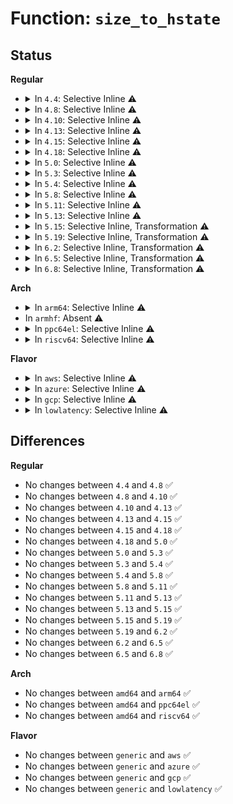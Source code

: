 # Function: <code>size_to_hstate</code>

## Status
<b>Regular</b>
<ul>
<li>
<details>
<summary>In <code>4.4</code>: Selective Inline ⚠️</summary>

```c
struct hstate *size_to_hstate(long unsigned int size);
```

**Collision:** Unique Global

**Inline:** Selective

**Transformation:** False

**Instances:**

```
In mm/hugetlb.c (ffffffff811db769)
Location: mm/hugetlb.c:1168
Inline: True
Inline callers:
  - mm/hugetlb.c:free_huge_page
  - mm/hugetlb.c:hugetlb_add_hstate
  - mm/hugetlb.c:hugetlb_init
  - mm/hugetlb.c:hugetlb_init
  - mm/hugetlb.c:hugetlb_init
  - mm/hugetlb.c:dissolve_free_huge_pages
  - mm/hugetlb.c:dequeue_hwpoisoned_huge_page
  - mm/hugetlb.c:putback_active_hugepage
Direct callers:
  - mm/mmap.c:SyS_mmap_pgoff
  - mm/rmap.c:__page_check_address
  - mm/migrate.c:new_page_node
  - mm/migrate.c:migrate_page_copy
  - mm/migrate.c:migrate_pages
  - mm/hugetlb_cgroup.c:hugetlb_cgroup_migrate
  - mm/memory-failure.c:new_page
  - mm/page_isolation.c:alloc_migrate_target
  - fs/hugetlbfs/inode.c:hugetlb_file_setup
  - ipc/shm.c:newseg
```
**Symbols:**

```
ffffffff811dc520-ffffffff811dc589: size_to_hstate (STB_GLOBAL)
```
</details>
</li>
<li>
<details>
<summary>In <code>4.8</code>: Selective Inline ⚠️</summary>

```c
struct hstate *size_to_hstate(long unsigned int size);
```

**Collision:** Unique Global

**Inline:** Selective

**Transformation:** False

**Instances:**

```
In mm/hugetlb.c (ffffffff811fe201)
Location: mm/hugetlb.c:1194
Inline: True
Inline callers:
  - mm/hugetlb.c:putback_active_hugepage
  - mm/hugetlb.c:dequeue_hwpoisoned_huge_page
  - mm/hugetlb.c:dissolve_free_huge_pages
  - mm/hugetlb.c:free_huge_page
  - mm/hugetlb.c:hugetlb_add_hstate
Direct callers:
  - mm/mmap.c:SyS_mmap_pgoff
  - mm/rmap.c:page_check_address_transhuge
  - mm/rmap.c:__page_check_address
  - mm/memory_hotplug.c:new_node_page
  - mm/migrate.c:new_page_node
  - mm/migrate.c:migrate_pages
  - mm/migrate.c:migrate_page_copy
  - mm/hugetlb_cgroup.c:hugetlb_cgroup_migrate
  - mm/memory-failure.c:new_page
  - mm/page_isolation.c:alloc_migrate_target
  - fs/hugetlbfs/inode.c:hugetlb_file_setup
  - ipc/shm.c:newseg
```
**Symbols:**

```
ffffffff811fa780-ffffffff811fa7e9: size_to_hstate (STB_GLOBAL)
```
</details>
</li>
<li>
<details>
<summary>In <code>4.10</code>: Selective Inline ⚠️</summary>

```c
struct hstate *size_to_hstate(long unsigned int size);
```

**Collision:** Unique Global

**Inline:** Selective

**Transformation:** False

**Instances:**

```
In mm/hugetlb.c (ffffffff8120ecd1)
Location: mm/hugetlb.c:1194
Inline: True
Inline callers:
  - mm/hugetlb.c:putback_active_hugepage
  - mm/hugetlb.c:dequeue_hwpoisoned_huge_page
  - mm/hugetlb.c:dissolve_free_huge_pages
  - mm/hugetlb.c:free_huge_page
  - mm/hugetlb.c:hugetlb_add_hstate
Direct callers:
  - mm/mmap.c:SyS_mmap_pgoff
  - mm/page_vma_mapped.c:page_vma_mapped_walk
  - mm/rmap.c:page_check_address_transhuge
  - mm/rmap.c:__page_check_address
  - mm/memory_hotplug.c:new_node_page
  - mm/migrate.c:new_page_node
  - mm/migrate.c:migrate_pages
  - mm/migrate.c:migrate_page_copy
  - mm/hugetlb_cgroup.c:hugetlb_cgroup_migrate
  - mm/memory-failure.c:new_page
  - mm/page_isolation.c:alloc_migrate_target
  - fs/hugetlbfs/inode.c:hugetlb_file_setup
  - ipc/shm.c:newseg
```
**Symbols:**

```
ffffffff8120b1b0-ffffffff8120b219: size_to_hstate (STB_GLOBAL)
```
</details>
</li>
<li>
<details>
<summary>In <code>4.13</code>: Selective Inline ⚠️</summary>

```c
struct hstate *size_to_hstate(long unsigned int size);
```

**Collision:** Unique Global

**Inline:** Selective

**Transformation:** False

**Instances:**

```
In mm/hugetlb.c (ffffffff8121a571)
Location: mm/hugetlb.c:1212
Inline: True
Inline callers:
  - mm/hugetlb.c:putback_active_hugepage
  - mm/hugetlb.c:dissolve_free_huge_page
  - mm/hugetlb.c:free_huge_page
  - mm/hugetlb.c:hugetlb_add_hstate
Direct callers:
  - mm/mmap.c:SyS_mmap_pgoff
  - mm/page_vma_mapped.c:page_vma_mapped_walk
  - mm/memory_hotplug.c:new_node_page
  - mm/migrate.c:new_page_node
  - mm/migrate.c:migrate_pages
  - mm/migrate.c:migrate_page_copy
  - mm/hugetlb_cgroup.c:hugetlb_cgroup_migrate
  - mm/memory-failure.c:new_page
  - mm/page_isolation.c:alloc_migrate_target
  - fs/hugetlbfs/inode.c:hugetlb_file_setup
  - ipc/shm.c:newseg
```
**Symbols:**

```
ffffffff81216710-ffffffff81216778: size_to_hstate (STB_GLOBAL)
```
</details>
</li>
<li>
<details>
<summary>In <code>4.15</code>: Selective Inline ⚠️</summary>

```c
struct hstate *size_to_hstate(long unsigned int size);
```

**Collision:** Unique Global

**Inline:** Selective

**Transformation:** False

**Instances:**

```
In mm/hugetlb.c (ffffffff812356e1)
Location: mm/hugetlb.c:1218
Inline: True
Inline callers:
  - mm/hugetlb.c:putback_active_hugepage
  - mm/hugetlb.c:dissolve_free_huge_page
  - mm/hugetlb.c:free_huge_page
  - mm/hugetlb.c:hugetlb_add_hstate
Direct callers:
  - mm/mmap.c:SyS_mmap_pgoff
  - mm/page_vma_mapped.c:page_vma_mapped_walk
  - mm/memory_hotplug.c:new_node_page
  - mm/migrate.c:new_page_node
  - mm/migrate.c:migrate_pages
  - mm/migrate.c:migrate_page_copy
  - mm/hugetlb_cgroup.c:hugetlb_cgroup_migrate
  - mm/memory-failure.c:new_page
  - mm/page_isolation.c:alloc_migrate_target
  - fs/hugetlbfs/inode.c:hugetlb_file_setup
  - ipc/shm.c:newseg
```
**Symbols:**

```
ffffffff812313c0-ffffffff81231428: size_to_hstate (STB_GLOBAL)
```
</details>
</li>
<li>
<details>
<summary>In <code>4.18</code>: Selective Inline ⚠️</summary>

```c
struct hstate *size_to_hstate(long unsigned int size);
```

**Collision:** Unique Global

**Inline:** Selective

**Transformation:** False

**Instances:**

```
In mm/hugetlb.c (ffffffff8125873c)
Location: mm/hugetlb.c:1181
Inline: True
Inline callers:
  - mm/hugetlb.c:move_hugetlb_state
  - mm/hugetlb.c:putback_active_hugepage
  - mm/hugetlb.c:hugetlb_init
  - mm/hugetlb.c:hugetlb_init
  - mm/hugetlb.c:hugetlb_init
  - mm/hugetlb.c:dissolve_free_huge_page
  - mm/hugetlb.c:free_huge_page
  - mm/hugetlb.c:hugetlb_add_hstate
Direct callers:
  - arch/x86/mm/hugetlbpage.c:gigantic_pages_init
  - mm/page_alloc.c:has_unmovable_pages
  - mm/mmap.c:ksys_mmap_pgoff
  - mm/page_vma_mapped.c:page_vma_mapped_walk
  - mm/mempolicy.c:new_page
  - mm/memory_hotplug.c:__offline_pages
  - mm/memory_hotplug.c:new_node_page
  - mm/migrate.c:migrate_pages
  - mm/migrate.c:migrate_page_copy
  - mm/hugetlb_cgroup.c:hugetlb_cgroup_migrate
  - mm/memory-failure.c:new_page
  - mm/page_isolation.c:alloc_migrate_target
  - fs/hugetlbfs/inode.c:hugetlb_file_setup
  - ipc/shm.c:newseg
```
**Symbols:**

```
ffffffff812542c0-ffffffff81254329: size_to_hstate (STB_GLOBAL)
```
</details>
</li>
<li>
<details>
<summary>In <code>5.0</code>: Selective Inline ⚠️</summary>

```c
struct hstate *size_to_hstate(long unsigned int size);
```

**Collision:** Unique Global

**Inline:** Selective

**Transformation:** False

**Instances:**

```
In mm/hugetlb.c (ffffffff8126ce0e)
Location: mm/hugetlb.c:1181
Inline: True
Inline callers:
  - mm/hugetlb.c:move_hugetlb_state
  - mm/hugetlb.c:putback_active_hugepage
  - mm/hugetlb.c:hugetlb_init
  - mm/hugetlb.c:hugetlb_init
  - mm/hugetlb.c:hugetlb_init
  - mm/hugetlb.c:dissolve_free_huge_page
  - mm/hugetlb.c:free_huge_page
  - mm/hugetlb.c:hugetlb_add_hstate
Direct callers:
  - arch/x86/mm/hugetlbpage.c:gigantic_pages_init
  - mm/page_alloc.c:has_unmovable_pages
  - mm/mmap.c:ksys_mmap_pgoff
  - mm/page_vma_mapped.c:page_vma_mapped_walk
  - mm/mempolicy.c:new_page
  - mm/memory_hotplug.c:__offline_pages
  - mm/memory_hotplug.c:new_node_page
  - mm/migrate.c:migrate_pages
  - mm/migrate.c:migrate_page_copy
  - mm/hugetlb_cgroup.c:hugetlb_cgroup_migrate
  - mm/memory-failure.c:new_page
  - mm/page_isolation.c:alloc_migrate_target
  - fs/hugetlbfs/inode.c:hugetlb_file_setup
  - ipc/shm.c:newseg
```
**Symbols:**

```
ffffffff812686a0-ffffffff81268709: size_to_hstate (STB_GLOBAL)
```
</details>
</li>
<li>
<details>
<summary>In <code>5.3</code>: Selective Inline ⚠️</summary>

```c
struct hstate *size_to_hstate(long unsigned int size);
```

**Collision:** Unique Global

**Inline:** Selective

**Transformation:** False

**Instances:**

```
In mm/hugetlb.c (ffffffff8128823e)
Location: mm/hugetlb.c:1201
Inline: True
Inline callers:
  - mm/hugetlb.c:move_hugetlb_state
  - mm/hugetlb.c:putback_active_hugepage
  - mm/hugetlb.c:hugetlb_init
  - mm/hugetlb.c:hugetlb_init
  - mm/hugetlb.c:hugetlb_init
  - mm/hugetlb.c:free_huge_page
  - mm/hugetlb.c:hugetlb_add_hstate
Direct callers:
  - arch/x86/mm/hugetlbpage.c:gigantic_pages_init
  - mm/gup.c:new_non_cma_page
  - mm/mmap.c:ksys_mmap_pgoff
  - mm/page_vma_mapped.c:page_vma_mapped_walk
  - mm/page_alloc.c:has_unmovable_pages
  - mm/mempolicy.c:new_page
  - mm/memory_hotplug.c:new_node_page
  - mm/migrate.c:migrate_pages
  - mm/migrate.c:migrate_page_copy
  - mm/hugetlb_cgroup.c:hugetlb_cgroup_migrate
  - mm/memory-failure.c:new_page
  - mm/page_isolation.c:alloc_migrate_target
  - fs/hugetlbfs/inode.c:hugetlb_file_setup
  - fs/hugetlbfs/inode.c:hugetlbfs_parse_param
  - ipc/shm.c:newseg
```
**Symbols:**

```
ffffffff81283790-ffffffff812837e5: size_to_hstate (STB_GLOBAL)
```
</details>
</li>
<li>
<details>
<summary>In <code>5.4</code>: Selective Inline ⚠️</summary>

```c
struct hstate *size_to_hstate(long unsigned int size);
```

**Collision:** Unique Global

**Inline:** Selective

**Transformation:** False

**Instances:**

```
In mm/hugetlb.c (ffffffff81297e3e)
Location: mm/hugetlb.c:1201
Inline: True
Inline callers:
  - mm/hugetlb.c:move_hugetlb_state
  - mm/hugetlb.c:putback_active_hugepage
  - mm/hugetlb.c:hugetlb_init
  - mm/hugetlb.c:hugetlb_init
  - mm/hugetlb.c:hugetlb_init
  - mm/hugetlb.c:__free_huge_page
  - mm/hugetlb.c:hugetlb_add_hstate
Direct callers:
  - arch/x86/mm/hugetlbpage.c:gigantic_pages_init
  - mm/gup.c:new_non_cma_page
  - mm/mmap.c:ksys_mmap_pgoff
  - mm/page_vma_mapped.c:page_vma_mapped_walk
  - mm/page_alloc.c:has_unmovable_pages
  - mm/mempolicy.c:new_page
  - mm/memory_hotplug.c:new_node_page
  - mm/migrate.c:migrate_pages
  - mm/migrate.c:migrate_page_copy
  - mm/hugetlb_cgroup.c:hugetlb_cgroup_migrate
  - mm/memory-failure.c:new_page
  - mm/memory-failure.c:memory_failure
  - mm/page_isolation.c:alloc_migrate_target
  - fs/hugetlbfs/inode.c:hugetlb_file_setup
  - fs/hugetlbfs/inode.c:hugetlbfs_parse_param
  - ipc/shm.c:newseg
```
**Symbols:**

```
ffffffff81293330-ffffffff81293385: size_to_hstate (STB_GLOBAL)
```
</details>
</li>
<li>
<details>
<summary>In <code>5.8</code>: Selective Inline ⚠️</summary>

```c
struct hstate *size_to_hstate(long unsigned int size);
```

**Collision:** Unique Global

**Inline:** Selective

**Transformation:** False

**Instances:**

```
In mm/hugetlb.c (ffffffff812cb50e)
Location: mm/hugetlb.c:1340
Inline: True
Inline callers:
  - mm/hugetlb.c:move_hugetlb_state
  - mm/hugetlb.c:putback_active_hugepage
  - mm/hugetlb.c:default_hugepagesz_setup
  - mm/hugetlb.c:hugepagesz_setup
  - mm/hugetlb.c:hugetlb_init
  - mm/hugetlb.c:__free_huge_page
  - mm/hugetlb.c:hugetlb_add_hstate
Direct callers:
  - mm/mmap.c:ksys_mmap_pgoff
  - mm/page_vma_mapped.c:page_vma_mapped_walk
  - mm/page_alloc.c:has_unmovable_pages
  - mm/mempolicy.c:new_page
  - mm/memory_hotplug.c:new_node_page
  - mm/migrate.c:unmap_and_move_huge_page
  - mm/migrate.c:copy_huge_page
  - mm/hugetlb_cgroup.c:hugetlb_cgroup_migrate
  - mm/memory-failure.c:new_page
  - mm/memory-failure.c:memory_failure_hugetlb
  - mm/page_isolation.c:alloc_migrate_target
  - fs/hugetlbfs/inode.c:hugetlb_file_setup
  - fs/hugetlbfs/inode.c:hugetlbfs_parse_param
  - ipc/shm.c:newseg
```
**Symbols:**

```
ffffffff812c6700-ffffffff812c6755: size_to_hstate (STB_GLOBAL)
```
</details>
</li>
<li>
<details>
<summary>In <code>5.11</code>: Selective Inline ⚠️</summary>

```c
struct hstate *size_to_hstate(long unsigned int size);
```

**Collision:** Unique Global

**Inline:** Selective

**Transformation:** False

**Instances:**

```
In mm/hugetlb.c (ffffffff812d712e)
Location: mm/hugetlb.c:1368
Inline: True
Inline callers:
  - mm/hugetlb.c:move_hugetlb_state
  - mm/hugetlb.c:putback_active_hugepage
  - mm/hugetlb.c:default_hugepagesz_setup
  - mm/hugetlb.c:hugepagesz_setup
  - mm/hugetlb.c:hugetlb_init
  - mm/hugetlb.c:dissolve_free_huge_page
  - mm/hugetlb.c:__free_huge_page
  - mm/hugetlb.c:hugetlb_add_hstate
Direct callers:
  - mm/mmap.c:ksys_mmap_pgoff
  - mm/page_vma_mapped.c:page_vma_mapped_walk
  - mm/page_alloc.c:has_unmovable_pages
  - mm/mempolicy.c:new_page
  - mm/migrate.c:alloc_migration_target
  - mm/migrate.c:unmap_and_move_huge_page
  - mm/migrate.c:copy_huge_page
  - mm/hugetlb_cgroup.c:hugetlb_cgroup_migrate
  - mm/memory-failure.c:memory_failure_hugetlb
  - fs/hugetlbfs/inode.c:hugetlb_file_setup
  - fs/hugetlbfs/inode.c:hugetlbfs_parse_param
  - ipc/shm.c:newseg
```
**Symbols:**

```
ffffffff812d22f0-ffffffff812d2345: size_to_hstate (STB_GLOBAL)
```
</details>
</li>
<li>
<details>
<summary>In <code>5.13</code>: Selective Inline ⚠️</summary>

```c
struct hstate *size_to_hstate(long unsigned int size);
```

**Collision:** Unique Global

**Inline:** Selective

**Transformation:** False

**Instances:**

```
In mm/hugetlb.c (ffffffff812de71e)
Location: mm/hugetlb.c:1409
Inline: True
Inline callers:
  - mm/hugetlb.c:move_hugetlb_state
  - mm/hugetlb.c:putback_active_hugepage
  - mm/hugetlb.c:default_hugepagesz_setup
  - mm/hugetlb.c:hugepagesz_setup
  - mm/hugetlb.c:hugetlb_init
  - mm/hugetlb.c:isolate_or_dissolve_huge_page
  - mm/hugetlb.c:dissolve_free_huge_page
  - mm/hugetlb.c:free_huge_page
  - mm/hugetlb.c:hugetlb_add_hstate
Direct callers:
  - mm/mmap.c:ksys_mmap_pgoff
  - mm/page_vma_mapped.c:page_vma_mapped_walk
  - mm/page_alloc.c:has_unmovable_pages
  - mm/mempolicy.c:new_page
  - mm/migrate.c:alloc_migration_target
  - mm/migrate.c:unmap_and_move_huge_page
  - mm/migrate.c:migrate_page_copy
  - mm/hugetlb_cgroup.c:hugetlb_cgroup_migrate
  - mm/memory-failure.c:memory_failure_hugetlb
  - fs/hugetlbfs/inode.c:hugetlb_file_setup
  - fs/hugetlbfs/inode.c:hugetlbfs_parse_param
  - ipc/shm.c:newseg
```
**Symbols:**

```
ffffffff812d8c70-ffffffff812d8cc5: size_to_hstate (STB_GLOBAL)
```
</details>
</li>
<li>
<details>
<summary>In <code>5.15</code>: Selective Inline, Transformation ⚠️</summary>

```c
struct hstate *size_to_hstate(long unsigned int size);
```

**Collision:** Unique Global

**Inline:** Selective

**Transformation:** True

**Instances:**

```
In mm/hugetlb.c (ffffffff81325a8c)
Location: mm/hugetlb.c:1564
Inline: True
Inline callers:
  - mm/hugetlb.c:move_hugetlb_state
  - mm/hugetlb.c:putback_active_hugepage
  - mm/hugetlb.c:isolate_or_dissolve_huge_page
  - mm/hugetlb.c:dissolve_free_huge_page
  - mm/hugetlb.c:free_huge_page
  - mm/hugetlb.c:free_hpage_workfn
Direct callers:
  - mm/mmap.c:ksys_mmap_pgoff
  - mm/page_vma_mapped.c:page_vma_mapped_walk
  - mm/page_alloc.c:has_unmovable_pages
  - mm/hugetlb.c:default_hugepagesz_setup
  - mm/hugetlb.c:hugepagesz_setup
  - mm/hugetlb.c:hugetlb_init
  - mm/hugetlb.c:hugetlb_add_hstate
  - mm/mempolicy.c:new_page
  - mm/migrate.c:alloc_migration_target
  - mm/migrate.c:unmap_and_move_huge_page
  - mm/hugetlb_cgroup.c:hugetlb_cgroup_migrate
  - mm/memory-failure.c:memory_failure_hugetlb
  - fs/hugetlbfs/inode.c:hugetlb_file_setup
  - fs/hugetlbfs/inode.c:hugetlbfs_parse_param
  - ipc/shm.c:newseg
```
**Symbols:**

```
ffffffff81cbf599-ffffffff81cbf5bf: size_to_hstate.cold (STB_LOCAL)
ffffffff8131ee00-ffffffff8131eec4: size_to_hstate (STB_GLOBAL)
```
</details>
</li>
<li>
<details>
<summary>In <code>5.19</code>: Selective Inline, Transformation ⚠️</summary>

```c
struct hstate *size_to_hstate(long unsigned int size);
```

**Collision:** Unique Global

**Inline:** Selective

**Transformation:** True

**Instances:**

```
In mm/hugetlb.c (ffffffff8139478a)
Location: mm/hugetlb.c:1654
Inline: True
Inline callers:
  - mm/hugetlb.c:move_hugetlb_state
  - mm/hugetlb.c:putback_active_hugepage
  - mm/hugetlb.c:demote_size_store
  - mm/hugetlb.c:demote_free_huge_page
  - mm/hugetlb.c:isolate_or_dissolve_huge_page
  - mm/hugetlb.c:dissolve_free_huge_page
  - mm/hugetlb.c:free_huge_page
  - mm/hugetlb.c:free_hpage_workfn
Direct callers:
  - mm/mmap.c:ksys_mmap_pgoff
  - mm/hugetlb.c:default_hugepagesz_setup
  - mm/hugetlb.c:hugepagesz_setup
  - mm/hugetlb.c:hugetlb_init
  - mm/hugetlb.c:hugetlb_add_hstate
  - mm/mempolicy.c:new_page
  - mm/migrate.c:alloc_migration_target
  - mm/migrate.c:unmap_and_move_huge_page
  - mm/hugetlb_cgroup.c:hugetlb_cgroup_migrate
  - mm/memory-failure.c:try_memory_failure_hugetlb
  - fs/hugetlbfs/inode.c:hugetlb_file_setup
  - fs/hugetlbfs/inode.c:hugetlbfs_parse_param
  - ipc/shm.c:newseg
```
**Symbols:**

```
ffffffff81e71924-ffffffff81e7194a: size_to_hstate.cold (STB_LOCAL)
ffffffff8138b720-ffffffff8138b806: size_to_hstate (STB_GLOBAL)
```
</details>
</li>
<li>
<details>
<summary>In <code>6.2</code>: Selective Inline, Transformation ⚠️</summary>

```c
struct hstate *size_to_hstate(long unsigned int size);
```

**Collision:** Unique Global

**Inline:** Selective

**Transformation:** True

**Instances:**

```
In mm/hugetlb.c (ffffffff81413203)
Location: mm/hugetlb.c:1843
Inline: True
Inline callers:
  - mm/hugetlb.c:move_hugetlb_state
  - mm/hugetlb.c:putback_active_hugepage
  - mm/hugetlb.c:default_hugepagesz_setup
  - mm/hugetlb.c:hugepagesz_setup
  - mm/hugetlb.c:hugetlb_init
  - mm/hugetlb.c:demote_size_store
  - mm/hugetlb.c:demote_free_huge_page
  - mm/hugetlb.c:isolate_or_dissolve_huge_page
  - mm/hugetlb.c:dissolve_free_huge_page
  - mm/hugetlb.c:free_huge_page
  - mm/hugetlb.c:free_hpage_workfn
  - mm/hugetlb.c:hugetlb_add_hstate
Direct callers:
  - mm/mmap.c:ksys_mmap_pgoff
  - mm/mempolicy.c:new_page
  - mm/migrate.c:alloc_migration_target
  - mm/migrate.c:unmap_and_move_huge_page
  - mm/hugetlb_cgroup.c:hugetlb_cgroup_migrate
  - fs/hugetlbfs/inode.c:hugetlb_file_setup
  - fs/hugetlbfs/inode.c:hugetlbfs_parse_param
  - ipc/shm.c:newseg
```
**Symbols:**

```
ffffffff82066327-ffffffff8206634a: size_to_hstate.cold (STB_LOCAL)
ffffffff81408e60-ffffffff81408f42: size_to_hstate (STB_GLOBAL)
```
</details>
</li>
<li>
<details>
<summary>In <code>6.5</code>: Selective Inline, Transformation ⚠️</summary>

```c
struct hstate *size_to_hstate(long unsigned int size);
```

**Collision:** Unique Global

**Inline:** Selective

**Transformation:** True

**Instances:**

```
In mm/hugetlb.c (ffffffff81446763)
Location: mm/hugetlb.c:1866
Inline: True
Inline callers:
  - mm/hugetlb.c:move_hugetlb_state
  - mm/hugetlb.c:folio_putback_active_hugetlb
  - mm/hugetlb.c:default_hugepagesz_setup
  - mm/hugetlb.c:hugepagesz_setup
  - mm/hugetlb.c:hugetlb_init
  - mm/hugetlb.c:demote_size_store
  - mm/hugetlb.c:demote_free_hugetlb_folio
  - mm/hugetlb.c:isolate_or_dissolve_huge_page
  - mm/hugetlb.c:dissolve_free_huge_page
  - mm/hugetlb.c:free_huge_page
  - mm/hugetlb.c:free_hpage_workfn
  - mm/hugetlb.c:hugetlb_add_hstate
Direct callers:
  - mm/mmap.c:ksys_mmap_pgoff
  - mm/mempolicy.c:new_folio
  - mm/migrate.c:alloc_migration_target
  - mm/migrate.c:migrate_hugetlbs
  - mm/hugetlb_cgroup.c:hugetlb_cgroup_migrate
  - fs/hugetlbfs/inode.c:hugetlb_file_setup
  - fs/hugetlbfs/inode.c:hugetlbfs_parse_param
  - ipc/shm.c:newseg
```
**Symbols:**

```
ffffffff820e5ad9-ffffffff820e5afc: size_to_hstate.cold (STB_LOCAL)
ffffffff8143c4d0-ffffffff8143c5b2: size_to_hstate (STB_GLOBAL)
```
</details>
</li>
<li>
<details>
<summary>In <code>6.8</code>: Selective Inline, Transformation ⚠️</summary>

```c
struct hstate *size_to_hstate(long unsigned int size);
```

**Collision:** Unique Global

**Inline:** Selective

**Transformation:** True

**Instances:**

```
In mm/hugetlb.c (ffffffff81480206)
Location: mm/hugetlb.c:1961
Inline: True
Inline callers:
  - mm/hugetlb.c:move_hugetlb_state
  - mm/hugetlb.c:folio_putback_active_hugetlb
  - mm/hugetlb.c:default_hugepagesz_setup
  - mm/hugetlb.c:hugepagesz_setup
  - mm/hugetlb.c:hugetlb_init
  - mm/hugetlb.c:demote_size_store
  - mm/hugetlb.c:demote_free_hugetlb_folio
  - mm/hugetlb.c:isolate_or_dissolve_huge_page
  - mm/hugetlb.c:dissolve_free_huge_page
  - mm/hugetlb.c:free_huge_folio
  - mm/hugetlb.c:free_hpage_workfn
  - mm/hugetlb.c:hugetlb_add_hstate
Direct callers:
  - mm/mmap.c:ksys_mmap_pgoff
  - mm/mempolicy.c:alloc_migration_target_by_mpol
  - mm/migrate.c:alloc_migration_target
  - mm/migrate.c:migrate_hugetlbs
  - mm/hugetlb_cgroup.c:hugetlb_cgroup_migrate
  - fs/hugetlbfs/inode.c:hugetlb_file_setup
  - fs/hugetlbfs/inode.c:hugetlbfs_parse_param
  - ipc/shm.c:newseg
```
**Symbols:**

```
ffffffff821c2bf7-ffffffff821c2c1a: size_to_hstate.cold (STB_LOCAL)
ffffffff81476ce0-ffffffff81476dc2: size_to_hstate (STB_GLOBAL)
```
</details>
</li>
</ul>
<b>Arch</b>
<ul>
<li>
<details>
<summary>In <code>arm64</code>: Selective Inline ⚠️</summary>

```c
struct hstate *size_to_hstate(long unsigned int size);
```

**Collision:** Unique Global

**Inline:** Selective

**Transformation:** False

**Instances:**

```
In mm/hugetlb.c (ffff800010336290)
Location: mm/hugetlb.c:1201
Inline: True
Inline callers:
  - mm/hugetlb.c:move_hugetlb_state
  - mm/hugetlb.c:putback_active_hugepage
  - mm/hugetlb.c:hugetlb_init
  - mm/hugetlb.c:hugetlb_init
  - mm/hugetlb.c:hugetlb_init
  - mm/hugetlb.c:__free_huge_page
  - mm/hugetlb.c:hugetlb_add_hstate
Direct callers:
  - arch/arm64/mm/hugetlbpage.c:add_huge_page_size
  - mm/gup.c:new_non_cma_page
  - mm/mmap.c:ksys_mmap_pgoff
  - mm/page_vma_mapped.c:page_vma_mapped_walk
  - mm/page_alloc.c:has_unmovable_pages
  - mm/mempolicy.c:new_page
  - mm/migrate.c:migrate_pages
  - mm/migrate.c:migrate_page_copy
  - mm/hugetlb_cgroup.c:hugetlb_cgroup_migrate
  - mm/memory-failure.c:new_page
  - mm/memory-failure.c:memory_failure
  - mm/page_isolation.c:alloc_migrate_target
  - fs/hugetlbfs/inode.c:hugetlb_file_setup
  - fs/hugetlbfs/inode.c:hugetlbfs_parse_param
  - ipc/shm.c:newseg
```
**Symbols:**

```
ffff8000103312f8-ffff800010331370: size_to_hstate (STB_GLOBAL)
```
</details>
</li>
<li>
In <code>armhf</code>: Absent ⚠️
</li>
<li>
<details>
<summary>In <code>ppc64el</code>: Selective Inline ⚠️</summary>

```c
struct hstate *size_to_hstate(long unsigned int size);
```

**Collision:** Unique Global

**Inline:** Selective

**Transformation:** False

**Instances:**

```
In mm/hugetlb.c (c000000000410b5c)
Location: mm/hugetlb.c:1201
Inline: True
Inline callers:
  - mm/hugetlb.c:move_hugetlb_state
  - mm/hugetlb.c:putback_active_hugepage
  - mm/hugetlb.c:hugetlb_init
  - mm/hugetlb.c:hugetlb_init
  - mm/hugetlb.c:hugetlb_init
  - mm/hugetlb.c:__free_huge_page
  - mm/hugetlb.c:hugetlb_add_hstate
Direct callers:
  - arch/powerpc/mm/hugetlbpage.c:add_huge_page_size
  - mm/gup.c:new_non_cma_page
  - mm/mmap.c:ksys_mmap_pgoff
  - mm/page_vma_mapped.c:page_vma_mapped_walk
  - mm/page_alloc.c:has_unmovable_pages
  - mm/mempolicy.c:new_page
  - mm/memory_hotplug.c:new_node_page
  - mm/migrate.c:migrate_pages
  - mm/migrate.c:migrate_page_copy
  - mm/hugetlb_cgroup.c:hugetlb_cgroup_migrate
  - mm/memory-failure.c:new_page
  - mm/memory-failure.c:memory_failure
  - mm/page_isolation.c:alloc_migrate_target
  - fs/hugetlbfs/inode.c:hugetlb_file_setup
  - fs/hugetlbfs/inode.c:hugetlbfs_parse_param
  - ipc/shm.c:newseg
```
**Symbols:**

```
c00000000040a070-c00000000040a0d4: size_to_hstate (STB_GLOBAL)
```
</details>
</li>
<li>
<details>
<summary>In <code>riscv64</code>: Selective Inline ⚠️</summary>

```c
struct hstate *size_to_hstate(long unsigned int size);
```

**Collision:** Unique Global

**Inline:** Selective

**Transformation:** False

**Instances:**

```
In mm/hugetlb.c (ffffffe0002321c6)
Location: mm/hugetlb.c:1201
Inline: True
Inline callers:
  - mm/hugetlb.c:putback_active_hugepage
  - mm/hugetlb.c:hugetlb_init
  - mm/hugetlb.c:hugetlb_init
  - mm/hugetlb.c:hugetlb_init
  - mm/hugetlb.c:__free_huge_page
  - mm/hugetlb.c:hugetlb_add_hstate
Direct callers:
  - arch/riscv/mm/hugetlbpage.c:gigantic_pages_init
  - mm/mmap.c:ksys_mmap_pgoff
  - mm/page_vma_mapped.c:page_vma_mapped_walk
  - mm/page_alloc.c:has_unmovable_pages
  - mm/migrate.c:migrate_pages
  - mm/migrate.c:migrate_page_copy
  - mm/hugetlb_cgroup.c:hugetlb_cgroup_migrate
  - mm/page_isolation.c:alloc_migrate_target
  - fs/hugetlbfs/inode.c:hugetlb_file_setup
  - fs/hugetlbfs/inode.c:hugetlbfs_parse_param
  - ipc/shm.c:newseg
```
**Symbols:**

```
ffffffe00022e438-ffffffe00022e498: size_to_hstate (STB_GLOBAL)
```
</details>
</li>
</ul>
<b>Flavor</b>
<ul>
<li>
<details>
<summary>In <code>aws</code>: Selective Inline ⚠️</summary>

```c
struct hstate *size_to_hstate(long unsigned int size);
```

**Collision:** Unique Global

**Inline:** Selective

**Transformation:** False

**Instances:**

```
In mm/hugetlb.c (ffffffff8129041e)
Location: mm/hugetlb.c:1201
Inline: True
Inline callers:
  - mm/hugetlb.c:move_hugetlb_state
  - mm/hugetlb.c:putback_active_hugepage
  - mm/hugetlb.c:hugetlb_init
  - mm/hugetlb.c:hugetlb_init
  - mm/hugetlb.c:hugetlb_init
  - mm/hugetlb.c:__free_huge_page
  - mm/hugetlb.c:hugetlb_add_hstate
Direct callers:
  - arch/x86/mm/hugetlbpage.c:gigantic_pages_init
  - mm/gup.c:new_non_cma_page
  - mm/mmap.c:ksys_mmap_pgoff
  - mm/page_vma_mapped.c:page_vma_mapped_walk
  - mm/page_alloc.c:has_unmovable_pages
  - mm/mempolicy.c:new_page
  - mm/memory_hotplug.c:new_node_page
  - mm/migrate.c:migrate_pages
  - mm/migrate.c:migrate_page_copy
  - mm/hugetlb_cgroup.c:hugetlb_cgroup_migrate
  - mm/memory-failure.c:new_page
  - mm/memory-failure.c:memory_failure
  - mm/page_isolation.c:alloc_migrate_target
  - fs/hugetlbfs/inode.c:hugetlb_file_setup
  - fs/hugetlbfs/inode.c:hugetlbfs_parse_param
  - ipc/shm.c:newseg
```
**Symbols:**

```
ffffffff8128b910-ffffffff8128b965: size_to_hstate (STB_GLOBAL)
```
</details>
</li>
<li>
<details>
<summary>In <code>azure</code>: Selective Inline ⚠️</summary>

```c
struct hstate *size_to_hstate(long unsigned int size);
```

**Collision:** Unique Global

**Inline:** Selective

**Transformation:** False

**Instances:**

```
In mm/hugetlb.c (ffffffff812820ae)
Location: mm/hugetlb.c:1201
Inline: True
Inline callers:
  - mm/hugetlb.c:move_hugetlb_state
  - mm/hugetlb.c:putback_active_hugepage
  - mm/hugetlb.c:hugetlb_init
  - mm/hugetlb.c:hugetlb_init
  - mm/hugetlb.c:hugetlb_init
  - mm/hugetlb.c:__free_huge_page
  - mm/hugetlb.c:hugetlb_add_hstate
Direct callers:
  - arch/x86/mm/hugetlbpage.c:gigantic_pages_init
  - mm/gup.c:new_non_cma_page
  - mm/mmap.c:ksys_mmap_pgoff
  - mm/page_vma_mapped.c:page_vma_mapped_walk
  - mm/page_alloc.c:has_unmovable_pages
  - mm/mempolicy.c:new_page
  - mm/memory_hotplug.c:new_node_page
  - mm/migrate.c:migrate_pages
  - mm/migrate.c:migrate_page_copy
  - mm/hugetlb_cgroup.c:hugetlb_cgroup_migrate
  - mm/memory-failure.c:new_page
  - mm/memory-failure.c:memory_failure
  - mm/page_isolation.c:alloc_migrate_target
  - fs/hugetlbfs/inode.c:hugetlb_file_setup
  - fs/hugetlbfs/inode.c:hugetlbfs_parse_param
  - ipc/shm.c:newseg
```
**Symbols:**

```
ffffffff8127d740-ffffffff8127d795: size_to_hstate (STB_GLOBAL)
```
</details>
</li>
<li>
<details>
<summary>In <code>gcp</code>: Selective Inline ⚠️</summary>

```c
struct hstate *size_to_hstate(long unsigned int size);
```

**Collision:** Unique Global

**Inline:** Selective

**Transformation:** False

**Instances:**

```
In mm/hugetlb.c (ffffffff8128e22e)
Location: mm/hugetlb.c:1201
Inline: True
Inline callers:
  - mm/hugetlb.c:move_hugetlb_state
  - mm/hugetlb.c:putback_active_hugepage
  - mm/hugetlb.c:hugetlb_init
  - mm/hugetlb.c:hugetlb_init
  - mm/hugetlb.c:hugetlb_init
  - mm/hugetlb.c:__free_huge_page
  - mm/hugetlb.c:hugetlb_add_hstate
Direct callers:
  - arch/x86/mm/hugetlbpage.c:gigantic_pages_init
  - mm/gup.c:new_non_cma_page
  - mm/mmap.c:ksys_mmap_pgoff
  - mm/page_vma_mapped.c:page_vma_mapped_walk
  - mm/page_alloc.c:has_unmovable_pages
  - mm/mempolicy.c:new_page
  - mm/memory_hotplug.c:new_node_page
  - mm/migrate.c:migrate_pages
  - mm/migrate.c:migrate_page_copy
  - mm/hugetlb_cgroup.c:hugetlb_cgroup_migrate
  - mm/memory-failure.c:new_page
  - mm/memory-failure.c:memory_failure
  - mm/page_isolation.c:alloc_migrate_target
  - fs/hugetlbfs/inode.c:hugetlb_file_setup
  - fs/hugetlbfs/inode.c:hugetlbfs_parse_param
  - ipc/shm.c:newseg
```
**Symbols:**

```
ffffffff81289720-ffffffff81289775: size_to_hstate (STB_GLOBAL)
```
</details>
</li>
<li>
<details>
<summary>In <code>lowlatency</code>: Selective Inline ⚠️</summary>

```c
struct hstate *size_to_hstate(long unsigned int size);
```

**Collision:** Unique Global

**Inline:** Selective

**Transformation:** False

**Instances:**

```
In mm/hugetlb.c (ffffffff8129dfce)
Location: mm/hugetlb.c:1201
Inline: True
Inline callers:
  - mm/hugetlb.c:move_hugetlb_state
  - mm/hugetlb.c:putback_active_hugepage
  - mm/hugetlb.c:hugetlb_init
  - mm/hugetlb.c:hugetlb_init
  - mm/hugetlb.c:hugetlb_init
  - mm/hugetlb.c:__free_huge_page
  - mm/hugetlb.c:hugetlb_add_hstate
Direct callers:
  - arch/x86/mm/hugetlbpage.c:gigantic_pages_init
  - mm/gup.c:new_non_cma_page
  - mm/mmap.c:ksys_mmap_pgoff
  - mm/page_vma_mapped.c:page_vma_mapped_walk
  - mm/page_alloc.c:has_unmovable_pages
  - mm/mempolicy.c:new_page
  - mm/memory_hotplug.c:new_node_page
  - mm/migrate.c:migrate_pages
  - mm/migrate.c:migrate_page_copy
  - mm/hugetlb_cgroup.c:hugetlb_cgroup_migrate
  - mm/memory-failure.c:new_page
  - mm/memory-failure.c:memory_failure
  - mm/page_isolation.c:alloc_migrate_target
  - fs/hugetlbfs/inode.c:hugetlb_file_setup
  - fs/hugetlbfs/inode.c:hugetlbfs_parse_param
  - ipc/shm.c:newseg
```
**Symbols:**

```
ffffffff81299500-ffffffff81299555: size_to_hstate (STB_GLOBAL)
```
</details>
</li>
</ul>

## Differences
<b>Regular</b>
<ul>
<li>
No changes between <code>4.4</code> and <code>4.8</code> ✅
</li>
<li>
No changes between <code>4.8</code> and <code>4.10</code> ✅
</li>
<li>
No changes between <code>4.10</code> and <code>4.13</code> ✅
</li>
<li>
No changes between <code>4.13</code> and <code>4.15</code> ✅
</li>
<li>
No changes between <code>4.15</code> and <code>4.18</code> ✅
</li>
<li>
No changes between <code>4.18</code> and <code>5.0</code> ✅
</li>
<li>
No changes between <code>5.0</code> and <code>5.3</code> ✅
</li>
<li>
No changes between <code>5.3</code> and <code>5.4</code> ✅
</li>
<li>
No changes between <code>5.4</code> and <code>5.8</code> ✅
</li>
<li>
No changes between <code>5.8</code> and <code>5.11</code> ✅
</li>
<li>
No changes between <code>5.11</code> and <code>5.13</code> ✅
</li>
<li>
No changes between <code>5.13</code> and <code>5.15</code> ✅
</li>
<li>
No changes between <code>5.15</code> and <code>5.19</code> ✅
</li>
<li>
No changes between <code>5.19</code> and <code>6.2</code> ✅
</li>
<li>
No changes between <code>6.2</code> and <code>6.5</code> ✅
</li>
<li>
No changes between <code>6.5</code> and <code>6.8</code> ✅
</li>
</ul>
<b>Arch</b>
<ul>
<li>
No changes between <code>amd64</code> and <code>arm64</code> ✅
</li>
<li>
No changes between <code>amd64</code> and <code>ppc64el</code> ✅
</li>
<li>
No changes between <code>amd64</code> and <code>riscv64</code> ✅
</li>
</ul>
<b>Flavor</b>
<ul>
<li>
No changes between <code>generic</code> and <code>aws</code> ✅
</li>
<li>
No changes between <code>generic</code> and <code>azure</code> ✅
</li>
<li>
No changes between <code>generic</code> and <code>gcp</code> ✅
</li>
<li>
No changes between <code>generic</code> and <code>lowlatency</code> ✅
</li>
</ul>
